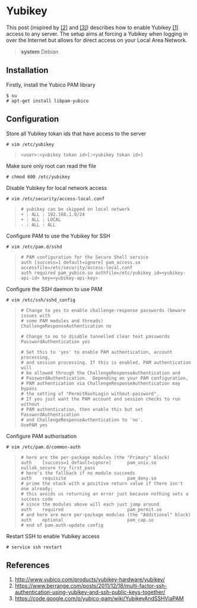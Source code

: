 # Yubikey

This post (inspired by [[2]][berrange] and [[3]][yubico-pam]) describes how to enable Yubikey [[1]][yubico] access to any server.
The setup aims at forcing a Yubikey when logging in over the Internet
but allows for direct access on your Local Area Network.


> **system** Debian  

## Installation

Firstly, install the Yubico PAM library

    $ su
    # apt-get install libpam-yubico

## Configuration

Store all Yubikey tokan ids that have access to the server

    # vim /etc/yubikey

>     <user>:<yubikey tokan id>[:<yubikey tokan id>]

Make sure only root can read the file

    # chmod 600 /etc/yubikey

Disable Yubikey for local network access

    # vim /etc/security/access-local.conf

>     # yubikey can be skipped on local network
>     + : ALL : 192.168.1.0/24
>     + : ALL : LOCAL
>     - : ALL : ALL

Configure PAM to use the Yubikey for SSH

    # vim /etc/pam.d/sshd

>     # PAM configuration for the Secure Shell service
>     auth [success=1 default=ignore] pam_access.so accessfile=/etc/security/access-local.conf
>     auth required pam_yubico.so authfile=/etc/yubikey id=<yubikey-api-id> key=<yubikey-api-key>

Configure the SSH daemon to use PAM

    # vim /etc/ssh/sshd_config

>     # Change to yes to enable challenge-response passwords (beware issues with
>     # some PAM modules and threads)
>     ChallengeResponseAuthentication no
> 
>     # Change to no to disable tunnelled clear text passwords
>     PasswordAuthentication yes
> 
>     # Set this to 'yes' to enable PAM authentication, account processing,
>     # and session processing. If this is enabled, PAM authentication will
>     # be allowed through the ChallengeResponseAuthentication and
>     # PasswordAuthentication.  Depending on your PAM configuration,
>     # PAM authentication via ChallengeResponseAuthentication may bypass
>     # the setting of "PermitRootLogin without-password".
>     # If you just want the PAM account and session checks to run without
>     # PAM authentication, then enable this but set PasswordAuthentication
>     # and ChallengeResponseAuthentication to 'no'.
>     UsePAM yes

Configure PAM authorisation

    # vim /etc/pam.d/common-auth

>     # here are the per-package modules (the "Primary" block)
>     auth    [success=1 default=ignore]      pam_unix.so nullok_secure try_first_pass
>     # here's the fallback if no module succeeds
>     auth    requisite                       pam_deny.so
>     # prime the stack with a positive return value if there isn't one already;
>     # this avoids us returning an error just because nothing sets a success code
>     # since the modules above will each just jump around
>     auth    required                        pam_permit.so
>     # and here are more per-package modules (the "Additional" block)
>     auth    optional                        pam_cap.so
>     # end of pam-auth-update config

Restart SSH to enable Yubikey access

    # service ssh restart

## References

1. <http://www.yubico.com/products/yubikey-hardware/yubikey/>
2. <https://www.berrange.com/posts/2011/12/18/multi-factor-ssh-authentication-using-yubikey-and-ssh-public-keys-together/>
3. <https://code.google.com/p/yubico-pam/wiki/YubikeyAndSSHViaPAM>

[yubico]: http://www.yubico.com/products/yubikey-hardware/yubikey/
[berrange]: https://www.berrange.com/posts/2011/12/18/multi-factor-ssh-authentication-using-yubikey-and-ssh-public-keys-together/ 
[yubico-pam]: https://code.google.com/p/yubico-pam/wiki/YubikeyAndSSHViaPAM

